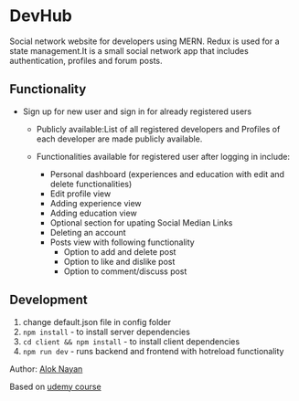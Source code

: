 # DevHub

Social network website for developers using MERN. Redux is used for a state management.It is a small social network app that includes authentication, profiles and forum posts.


## Functionality

-   Sign up for new user and sign in for already registered users 
    -   Publicly available:List of all registered developers and Profiles of each developer are made publicly available.
        
    -   Functionalities available for registered user after logging in include:
        -   Personal dashboard (experiences and education with  edit and delete functionalities)
        -   Edit profile view
        -   Adding experience view 
        -   Adding education view
        -   Optional section for upating Social Median Links
        -   Deleting an account
        -   Posts view with following functionality
            -   Option to add and delete post
            -   Option to like and dislike post
            -   Option to comment/discuss post



## Development

1. change default.json file in config folder
2. `npm install` - to install server dependencies
3. `cd client && npm install` - to install client dependencies
4. `npm run dev` - runs backend and frontend with hotreload functionality

Author: [Alok Nayan](https://www.linkedin.com/in/alok-nayan-ba271a194/)

Based on [udemy course](https://www.udemy.com/mern-stack-front-to-back/)
